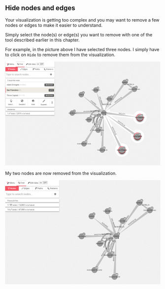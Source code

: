 ## Hide nodes and edges

Your visualization is getting too complex and you may want to remove a few nodes or edges to make it easier to understand.

Simply select the node(s) or edge(s) you want to remove with one of the tool described earlier in this chapter.


For example, in the picture above I have selected three nodes. I simply have to click on ```Hide``` to remove them from the visualization.

![](HideNodes.png)

My two nodes are now removed from the visualization.

![](HideNodes_2.png)
